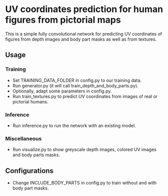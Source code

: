# UV coordinates prediction for human figures from pictorial maps

This is a simple fully convolutional network for predicting 
UV coordinates of figures from depth images and body part masks
as well as from textures.

## Usage

### Training

* Set TRAINING_DATA_FOLDER in config.py to our training data.
* Run generator.py (it will call train_depth_and_body_parts.py).
* Optionally, adapt some parameters in config.py.
* Run train_textures.py to predict UV coordinates from images of real or pictorial humans. 

### Inference

* Run inference.py to run the network with an existing model.

### Miscellaneous

* Run visualize.py to show greyscale depth images, colored UV images and body parts masks.

## Configurations

* Change INCLUDE_BODY_PARTS in config.py to train without and with body part masks.
